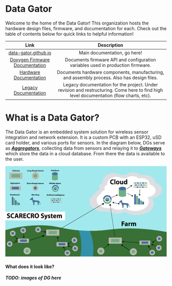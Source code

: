 # Data Gator

Welcome to the home of the Data Gator! This organization hosts the hardware design files, firmware, and documentation for each. Check out the table of contents below for quick links
to helpful information!


| Link | Description |
| :---: | :---: | 
| [data-gator.github.io](https://data-gator.github.io) | Main documentation, go here! | 
| [Doxygen Firmware Documentation](https://data-gator.github.io/doxygen_firmware_docs/) | Documents firmware API and configuration variables used in production firmware. |
| [Hardware Documentation](https://data-gator.github.io/Hardware)| Documents hardware components, manufacturing, and assembly process. Also has design files. |
| [Legacy Documentation](/profile/documentation/README.md) | Legacy documentation for the project. Under revision and restructuring. Come here to find high level documentation (flow charts, etc). |


# What is a Data Gator?

The Data Gator is an embedded system solution for wireless sensor integration and network extension. It is a custom PCB with an ESP32, uSD card holder, and various ports for sensors. In the diagram below, DGs serve as [_**Aggregators**_](https://github.com/Project-VineHeart/scarecro#aggregator), collecting data from sensors and relaying it to [_**Gateways**_](https://github.com/Project-VineHeart/scarecro#gateway) which store the data in a cloud database. From there the data is available to the user.

![SCARECRO System Architecture](/profile/images/diagram_overview.png)


#### What does it look like?

_**TODO: images of DG here**_
